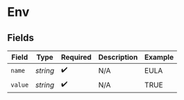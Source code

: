 # Env


## Fields

| Field              | Type               | Required           | Description        | Example            |
| ------------------ | ------------------ | ------------------ | ------------------ | ------------------ |
| `name`             | *string*           | :heavy_check_mark: | N/A                | EULA               |
| `value`            | *string*           | :heavy_check_mark: | N/A                | TRUE               |